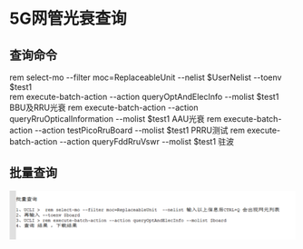 # 5G网管光衰查询

## 查询命令

rem select-mo --filter moc=ReplaceableUnit  --nelist  $UserNelist --toenv $test1  
rem execute-batch-action --action queryOptAndElecInfo --molist $test1     BBU及RRU光衰
rem execute-batch-action --action queryRruOpticalInformation --molist $test1    AAU光衰
rem execute-batch-action --action testPicoRruBoard --molist $test1       PRRU测试
rem execute-batch-action --action queryFddRruVswr --molist $test1      驻波

## 批量查询

![image-20220315172526302](imge/5G网管光衰查询.assets/image-20220315172526302.png)